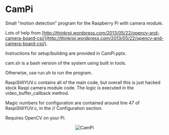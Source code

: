 CamPi
=====

Small "motion detection" program for the Raspberry Pi with camera module. 

Lots of help from [http://thinkrpi.wordpress.com/2013/05/22/opencv-and-camera-board-csi/](http://thinkrpi.wordpress.com/2013/05/22/opencv-and-camera-board-csi/).

Instructions for setup/building are provided in CamPi.pptx. 

cam.sh is a bash version of the system using built in tools. 

Otherwise, use run.sh to run the program. 

RaspiStillYUV.c contains all of the main code, but overall this is just hacked stock Raspi camera module code. The logic is executed in the video\_buffer\_callback method. 

Magic numbers for configuration are contained around line 47 of RaspiStillYUV.c, in the // Configuration section. 

Requires OpenCV on your Pi. 


<p align="center">
  <img src="http://mp3guy.github.io/img/CamPi.png" alt="CamPi"/>
</p>
